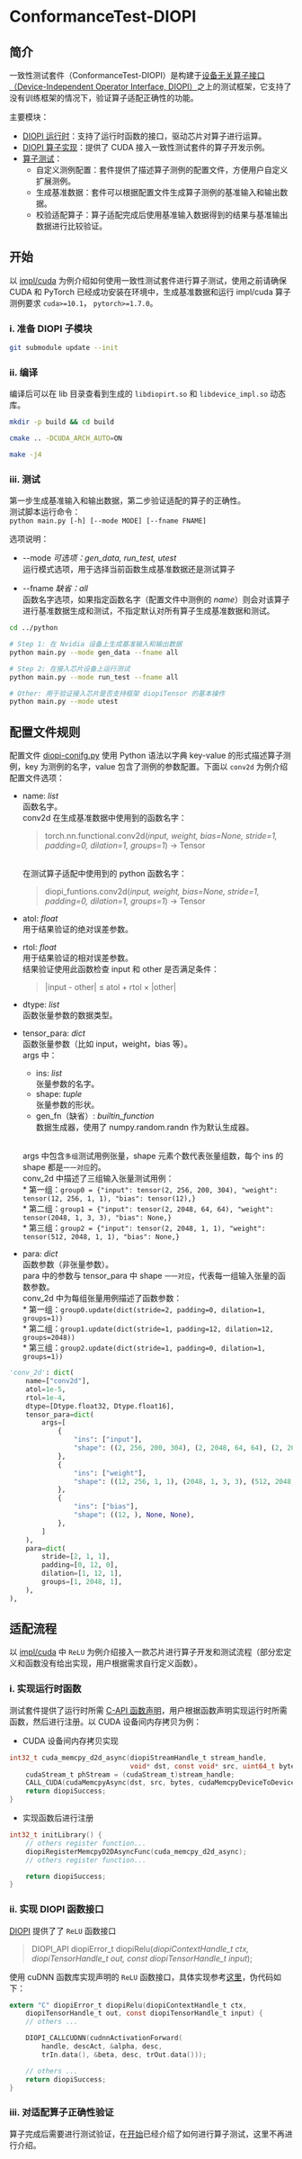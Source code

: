 # ConformanceTest-DIOPI

<!-- 简体中文｜[English](README.md) -->

## 简介
一致性测试套件（ConformanceTest-DIOPI）是构建于[设备无关算子接口（Device-Independent Operator Interface, DIOPI）](https://github.com/ParrotsDL/DIOPI)之上的测试框架，它支持了没有训练框架的情况下，验证算子适配正确性的功能。

主要模块：
- [DIOPI 运行时](csrc)：支持了运行时函数的接口，驱动芯片对算子进行运算。
- [DIOPI 算子实现](impl/cuda)：提供了 CUDA 接入一致性测试套件的算子开发示例。
- [算子测试](python/main.py)：
    + 自定义测例配置：套件提供了描述算子测例的配置文件，方便用户自定义扩展测例。
    + 生成基准数据：套件可以根据配置文件生成算子测例的基准输入和输出数据。
    + 校验适配算子：算子适配完成后使用基准输入数据得到的结果与基准输出数据进行比较验证。

## <span id="start">开始</span>
以 [impl/cuda](impl/cuda) 为例介绍如何使用一致性测试套件进行算子测试，使用之前请确保 CUDA 和 PyTorch 已经成功安装在环境中，生成基准数据和运行 impl/cuda 算子测例要求 `cuda>=10.1`， `pytorch>=1.7.0`。


### i. 准备 DIOPI 子模块
```bash
git submodule update --init
```

### ii. 编译
编译后可以在 lib 目录查看到生成的 `libdiopirt.so` 和 `libdevice_impl.so` 动态库。
```bash
mkdir -p build && cd build

cmake .. -DCUDA_ARCH_AUTO=ON

make -j4
```

### iii. 测试
第一步生成基准输入和输出数据，第二步验证适配的算子的正确性。
</br>测试脚本运行命令：
</br>`python main.py [-h] [--mode MODE] [--fname FNAME]`

选项说明：

- --mode *可选项：gen_data, run_test, utest*
</br> 运行模式选项，用于选择当前函数生成基准数据还是测试算子

- --fname *缺省：all*
</br> 函数名字选项，如果指定函数名字（配置文件中测例的 *name*）则会对该算子进行基准数据生成和测试，不指定默认对所有算子生成基准数据和测试。

```bash
cd ../python

# Step 1: 在 Nvidia 设备上生成基准输入和输出数据
python main.py --mode gen_data --fname all

# Step 2: 在接入芯片设备上运行测试
python main.py --mode run_test --fname all

# Other: 用于验证接入芯片是否支持框架 diopiTensor 的基本操作
python main.py --mode utest
```

## 配置文件规则
配置文件 [diopi-conifg.py](python/conformance/diopi_configs.py) 使用 Python 语法以字典 key-value 的形式描述算子测例，key 为测例的名字，value 包含了测例的参数配置。下面以 `conv2d` 为例介绍配置文件选项：

- name: *list*
    </br> 函数名字。
    </br> conv2d 在生成基准数据中使用到的函数名字：
    > torch.nn.functional.conv2d(*input, weight, bias=None, stride=1, padding=0, dilation=1, groups=1*) -> Tensor

    </br> 在测试算子适配中使用到的 python 函数名字：
    > diopi_funtions.conv2d(*input, weight, bias=None, stride=1, padding=0, dilation=1, groups=1*) -> Tensor
- atol: *float*
    </br> 用于结果验证的绝对误差参数。
- rtol: *float*
    </br> 用于结果验证的相对误差参数。
    </br> 结果验证使用此函数检查 input 和 other 是否满足条件：
    > |input - other| ≤ atol + rtol × |other|
- dtype: *list*
    </br> 函数张量参数的数据类型。
- tensor_para: *dict*
    </br> 函数张量参数（比如 input，weight，bias 等）。
    </br> args 中：
    + ins: *list*
        </br> 张量参数的名字。
    + shape: *tuple*
        </br> 张量参数的形状。
    + gen_fn（缺省）: *builtin_function*
        </br> 数据生成器，使用了 numpy.random.randn 作为默认生成器。
    
    </br> args 中包含`多组`测试用例张量，shape 元素个数代表张量组数，每个 ins 的 shape 都是`一一对应`的。
    </br> conv_2d 中描述了三组输入张量测试用例：
    </br> * 第一组：`group0 = {"input": tensor(2, 256, 200, 304), "weight": tensor(12, 256, 1, 1), "bias": tensor(12),}`
    </br> * 第二组：`group1 = {"input": tensor(2, 2048, 64, 64), "weight": tensor(2048, 1, 3, 3), "bias": None,}`
    </br> * 第三组：`group2 = {"input": tensor(2, 2048, 1, 1), "weight": tensor(512, 2048, 1, 1), "bias": None,}`
- para: *dict*
    </br> 函数参数（非张量参数）。
    </br> para 中的参数与 tensor_para 中 shape `一一对应`，代表每一组输入张量的函数参数。
    </br> conv_2d 中为每组张量用例描述了函数参数：
    </br> * 第一组：`group0.update(dict(stride=2, padding=0, dilation=1, groups=1))`
    </br> * 第二组：`group1.update(dict(stride=1, padding=12, dilation=12, groups=2048))`
    </br> * 第三组：`group2.update(dict(stride=1, padding=0, dilation=1, groups=1))`


```python
'conv_2d': dict(
    name=["conv2d"],
    atol=1e-5,
    rtol=1e-4,
    dtype=[Dtype.float32, Dtype.float16],
    tensor_para=dict(
        args=[
            {
                "ins": ["input"],
                "shape": ((2, 256, 200, 304), (2, 2048, 64, 64), (2, 2048, 1, 1)),
            },
            {
                "ins": ["weight"],
                "shape": ((12, 256, 1, 1), (2048, 1, 3, 3), (512, 2048, 1, 1)),
            },
            {
                "ins": ["bias"],
                "shape": ((12, ), None, None),
            },
        ]
    ),
    para=dict(
        stride=[2, 1, 1],
        padding=[0, 12, 0],
        dilation=[1, 12, 1],
        groups=[1, 2048, 1],
    ),
),
```

## 适配流程
以 [impl/cuda](impl/cuda) 中 `ReLU` 为例介绍接入一款芯片进行算子开发和测试流程（部分宏定义和函数没有给出实现，用户根据需求自行定义函数）。
### i. 实现运行时函数
测试套件提供了运行时所需 [C-API 函数声明](include/diopi_register.h)，用户根据函数声明实现运行时所需函数，然后进行注册。以 CUDA 设备间内存拷贝为例：
- CUDA 设备间内存拷贝实现
```c
int32_t cuda_memcpy_d2d_async(diopiStreamHandle_t stream_handle,
                              void* dst, const void* src, uint64_t bytes) {
    cudaStream_t phStream = (cudaStream_t)stream_handle;
    CALL_CUDA(cudaMemcpyAsync(dst, src, bytes, cudaMemcpyDeviceToDevice, phStream));
    return diopiSuccess;
}
```

- 实现函数后进行注册
```c++
int32_t initLibrary() {
    // others register function...
    diopiRegisterMemcpyD2DAsyncFunc(cuda_memcpy_d2d_async);
    // others register function...

    return diopiSuccess;
}
```
### ii. 实现 DIOPI 函数接口
[DIOPI](https://github.com/ParrotsDL/DIOPI/blob/master/include/diopi/functions.h) 提供了了 `ReLU` 函数接口
> DIOPI_API diopiError_t diopiRelu(*diopiContextHandle_t ctx, diopiTensorHandle_t out, const diopiTensorHandle_t input*);

使用 cuDNN 函数库实现声明的 `ReLU` 函数接口，具体实现参考[这里](impl/cuda/functions.cpp)，伪代码如下：
```c
extern "C" diopiError_t diopiRelu(diopiContextHandle_t ctx,
    diopiTensorHandle_t out, const diopiTensorHandle_t input) {
    // others ...

    DIOPI_CALLCUDNN(cudnnActivationForward(
        handle, descAct, &alpha, desc,
        trIn.data(), &beta, desc, trOut.data()));

    // others ...
    return diopiSuccess;
}
```
### iii. 对适配算子正确性验证
算子完成后需要进行测试验证，在[开始](#start)已经介绍了如何进行算子测试，这里不再进行介绍。

